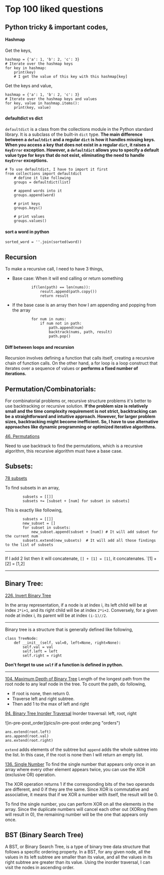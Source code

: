 # Top 100 liked questions

## Python tricky & important codes,

#### Hashmap
Get the keys,
```
hashmap = {'a': 1, 'b': 2, 'c': 3}
# Iterate over the hashmap keys
for key in hashmap:
    print(key)
    # I get the value of this key with this hashmap[key]
```
Get the keys and value,
```
hashmap = {'a': 1, 'b': 2, 'c': 3}
# Iterate over the hashmap keys and values
for key, value in hashmap.items():
    print(key, value)
```

#### defaultdict vs dict
`defaultdict` is a class from the collections module in the Python standard library. It is a subclass of the built-in `dict` type. **The main difference between a `defaultdict` and a regular `dict` is how it handles missing keys. When you access a key that does not exist in a regular `dict`, it raises a `KeyError` exception. However, a `defaultdict` allows you to specify a default value type for keys that do not exist, eliminating the need to handle `KeyError` exceptions.**
```
# To use defaultdict, I have to import it first
from collections import defaultdict
	# define it like following
	groups = defaultdict(list)
	
	# append words into it
	groups.append(word)
		
	# print keys
	groups.keys()

	# print values
	groups.values()
```

#### sort a word in python
```
sorted_word = ''.join(sorted(word))
```

## Recursion
To make a recursive call, I need to have 3 things,
* Base case: When it will end calling or return something
```
            if(len(path) == len(nums)):
                result.append(path.copy())
                return result
```

* If the base case is an array then how I am appending and popping from the array
```
            for num in nums:
                if num not in path:
                    path.append(num)
                    backtrack(nums, path, result)
                    path.pop()
```

#### Diff between loops and recursion
Recursion involves defining a function that calls itself, creating a recursive chain of function calls. 
On the other hand, a for loop is a loop construct that iterates over a sequence of values or **performs a fixed number of iterations.**


## Permutation/Combinatorials:
For combinatorial problems or, recursive structure problems it's better to use backtracking or recursive solution. 
**If the problem size is relatively small and the time complexity requirement is not strict, backtracking can be a straightforward and intuitive approach. However, for larger problem sizes, backtracking might become inefficient. So, I have to use alternative approaches like dynamic programming or optimized iterative algorithms.**


[46. Permutations](https://leetcode.com/problems/permutations/description/)

Need to use backtrack to find the permutations, which is a recursive algorithm, this recursive algorithm must have a base case. 

## Subsets:
[78 subsets](https://leetcode.com/problems/subsets/)

To find subsets in an array,
```
		subsets = [[]]
		subsets += [subset + [num] for subset in subsets]
```
This is exactly like following,
```
		subsets = [[]]
		new_subset = []
		for subset in subsets:
			new_subset.append(subset + [num]) # It will add subset for the current num
		subsets.extend(new_subsets)  # It will add all those findings to the list of subsets 
```
***
If I add 2 list then it will concatenate,
	`[] + [1] = [1]`, it concatenates.
	`[1] + [2] = [1,2]
***


## Binary Tree: 
[226. Invert Binary Tree](https://leetcode.com/problems/invert-binary-tree/)

In the array representation, if a node is at index i, 
	its left child will be at index `2*i+1`, and 
	its right child will be at index `2*i+2`. 
	Conversely, for a given node at index i, its parent will be at index `(i-1)//2`.

---
Binary tree is a structure that is generally defined like following,
```
class TreeNode:
    def __init__(self, val=0, left=None, right=None):
        self.val = val
        self.left = left
        self.right = right
```
**Don't forget to use `self` if a function is defined in python.**

---

[104. Maximum Depth of Binary Tree](https://leetcode.com/problems/maximum-depth-of-binary-tree/)
Length of the longest path from the root node to any leaf node in the tree. 
To count the path, do following,
* If root is none, then return 0. 
* Traverse left and right subtree.
* Then add 1 to the max of left and right

[94. Binary Tree Inorder Traversal](https://leetcode.com/problems/binary-tree-inorder-traversal/description/)
Inorder traversal: left, root, right

![in-pre-post_order](pics/in-pre-post order.png "orders")

```
ans.extend(root.left)
ans.append(root.val)
ans.extend(root.right)
```
`extend` adds elements of the subtree but `append` adds the whole subtree into the list. In this case, if the root is none then I will return an empty list. 


[136. Single Number](https://leetcode.com/problems/single-number/description/)
To find the single number that appears only once in an array where every other element appears twice, you can use the XOR (exclusive OR) operation.

The XOR operation returns 1 if the corresponding bits of the two operands are different, and 0 if they are the same. Since XOR is commutative and associative, it means that if we XOR a number with itself, the result will be 0.

To find the single number, you can perform XOR on all the elements in the array. Since the duplicate numbers will cancel each other out (XORing them will result in 0), the remaining number will be the one that appears only once.


## BST (Binary Search Tree)
A BST, or Binary Search Tree, is a type of binary tree data structure that follows a specific ordering property. In a BST, for any given node, all the values in its left subtree are smaller than its value, and all the values in its right subtree are greater than its value.
Using the inorder traversal, I can visit the nodes in ascending order.
